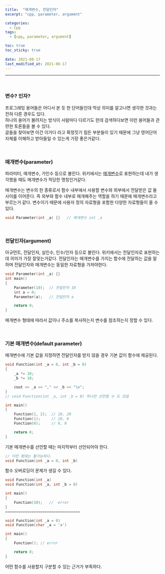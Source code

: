 ```yaml
---
title:  "매개변수, 전달인자"
excerpt: "cpp, parameter, argument"

categories:
  - Cpp
tags:
  - [cpp, parameter, argument]

toc: true
toc_sticky: true
 
date: 2021-08-17
last_modified_at: 2021-08-17
---  
```


***
<br/>

### 변수? 인자?  
프로그래밍 용어들은 어디서 본 듯 한 단어들인데 막상 의미를 알고나면 생각한 것과는 전혀 다른 경우도 있다.  
하나의 용어가 불려지는 방식이 사람마다 다르기도 한데 검색하다보면 이런 용어들과 관련한 토론들을 볼 수 있다.  
글들을 찾아보면 이건 이거다 라고 확정짓기 힘든 부분들이 있기 때문에 그냥 영어단어 자체를 이해하고 받아들일 수 있는게 가장 좋은거같다.

<br/>

### 매개변수(parameter)
파라미터, 매개변수, 가인수 등으로 불린다. 위키에서는 [매개변수](https://ko.wikipedia.org/wiki/%EB%A7%A4%EA%B0%9C%EB%B3%80%EC%88%98_(%EC%BB%B4%ED%93%A8%ED%84%B0_%ED%94%84%EB%A1%9C%EA%B7%B8%EB%9E%98%EB%B0%8D)#%EB%A7%A4%EA%B0%9C%EB%B3%80%EC%88%98%EC%99%80_%EC%A0%84%EB%8B%AC%EC%9D%B8%EC%9E%90)로 표현하는데 내가 생각했을 때도 매개변수가 적당한 명칭인거같다.

매개변수는 변수의 한 종류로서 함수 내부에서 사용할 변수와 외부에서 전달받은 값 둘 사이를 이어준다. 즉 외부와 함수 내부로 매개해주는 역할을 하기 때문에 매개변수라고 부르는거 같다. 변수이기 때문에 사용자 정의 자료형을 포함한 다양한 자료형들이 올 수 있다.  

```cpp
void Parameter(int _a) {}	// 매개변수 int _a
```


<br/>

### 전달인자(argument)
아규먼트, 전달인자, 실인수, 인수/인자 등으로 불린다.  위키에서는 전달인자로 표현하는데 의미가 가장 잘맞는거같다. 전달인자는 매개변수를 가지는 함수에 전달하는 값을 말하며 전달인자와 매개변수는 동일한 자료형을 가져야한다.  

```cpp
void Parameter(int _a) {}
int main()
{
	Parameter(10);	// 전달인자 10
	int a = 0;
	Parameter(a);	// 전달인자 a

	return 0;
}
```

매개변수 형태에 따라서 값이나 주소를 복사하는지 변수를 참조하는지 정할 수 있다.

<br/>

### 기본 매개변수(default parameter)
매개변수에 기본 값을 지정하면 전달인자를 받지 않을 경우 기본 값이 함수에 제공된다.

```cpp
void Function(int _a = 0, int _b = 0)
{
	_a *= 10;
	_b *= 10;

	cout << _a << "," << _b << "\n";
}
// void Function(int _a, int _b = 0) 하나만 선언할 수 도 있음

int main()
{
	Function(1, 2);  // 10, 20
	Function(1);	 // 10, 0
	Function(0);	 // 0, 0

	return 0;
}
```

기본 매개변수를 선언할 때는 마지막부터 선언되어야 한다. 

```cpp
// 이런 형태는 불가능하다.
void Function(int _a = 0, int _b) 
```

함수 오버로딩이 문제가 생길 수 있다.
```cpp
void Function(int _a)
void Function(int _a, int _b = 0)

int main()
{
	Function(10);	//	error
}
==================================

void Function(int _a = 0)
void Function(char _a = 'a')

int main()
{
	Function();	// error

	return 0;
}
```

어떤 함수를 사용할지 구분할 수 있는 근거가 부족하다.
